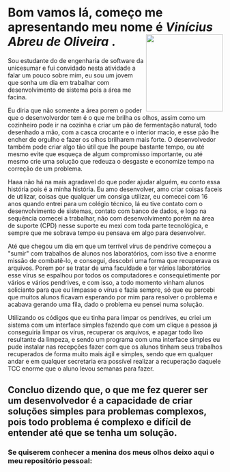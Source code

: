# Bom vamos lá, começo me apresentando meu nome é *Vinícius Abreu de Oliveira* <img width="180px" align="right" src="https://i.ibb.co/NY2zThn/7a9f33a7-132d-4ac1-86bb-dab62df9f902.jpg">. 
<p>Sou estudante do de engenharia de software da unicesumar e fui convidado nesta atividade a falar um pouco sobre mim, eu sou um jovem que sonha um dia em trabalhar com desenvolvimento de sistema pois a área me facina.</p> 
<p>Eu diria que não somente a área porem o poder que o desenvolverdor tem é o que me brilha os olhos, assim como um cozinheiro pode ir na cozinha e criar um pão de fermentação natural, todo desenhado a mão, com a casca crocante e o interior macio, e esse pão lhe encher de orgulho e fazer os olhos brilharem mais forte. O desenvolvedor também pode criar algo tão útil que lhe poupe bastante tempo, ou até mesmo evite que esqueça de algum compromisso importante, ou até mesmo crie uma solução que redeuza o desgaste e economize tempo na correção de um problema.</p>
<p>Haaa não há na mais agradavel do que poder ajudar alguém, eu conto essa história pois é a minha história. Eu amo desenvolver, amo criar coisas faceis de utilizar, coisas que qualquer um consiga utilizar, eu comecei com 16 anos quando entrei para um colégio técnico, lá eu tive contato com o desenvolvimento de sistemas, contato com banco de dados, e logo na sequência comecei a trabalhar, não com desenvolvimento porém na área de suporte (CPD) nesse suporte eu mexi com toda parte tecnológica, e sempre que me sobrava tempo eu pensava em algo para desenvolver.</p>
<p>Até que chegou um dia em que um terrível vírus de pendrive começou a "sumir" com trabalhos de alunos nos laboratórios, com isso tive a enorme missão de combatê-lo, e consegui, descobri uma forma que recuperava os arquivos. Porem por se tratar de uma faculdade e ter vários laboratórios esse vírus se espalhou por todos os computadores e consequietimente por vários e vários pendrives, e com isso, a todo momento vinham alunos solicianto para que eu limpasse o vírus e fazia sempre, só que eu percebi que muitos alunos ficavam esperando por mim para resolver o problema e acabava gerando uma fila, dado o problema eu pensei numa solução.</p>
<p>Utilizando os códigos que eu tinha para limpar os pendrives, eu criei um sistema com um interface simples fazendo que com um clique a pessoa já conseguiria limpar os vírus, recuperar os arquivos, e apagar todo lixo resultante da limpeza, e sendo um programa com uma interface simples eu pude instalar nas recepções fazer com que os alunos tinham seus trabalhos recuperados de forma muito mais ágil e simples, sendo que em qualquer andar e em qualquer secretaria era possível realizar a recuperação daquele TCC enorme que o aluno levou semanas para fazer.</p>

## Concluo dizendo que, o que me fez querer ser um desenvolvedor é a capacidade de criar soluções simples para problemas complexos, pois todo problema é complexo e difícil de entender até que se tenha um solução.

### Se quiserem conhecer a menina dos meus olhos deixo aqui o meu repositório pessoal: 
